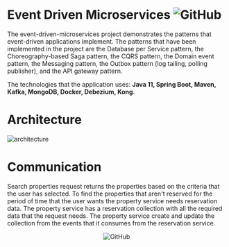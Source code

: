 # Event Driven Microservices <img alt="GitHub" src="https://img.shields.io/github/license/nickPaterakis/Booking-Microservices">
The event-driven-microservices project demonstrates the patterns that event-driven applications implement. The patterns that have been implemented in the project are the Database per Service pattern, the Choreography-based Saga pattern, the CQRS pattern, the Domain event pattern, the Messaging pattern, the Outbox pattern (log tailing, polling publisher), and the API gateway pattern.

The technologies that the application uses: **Java 11, Spring Boot, Maven, Kafka, MongoDB, Docker, Debezium, Kong**.
# Architecture
![architecture](https://user-images.githubusercontent.com/36018286/221354604-b56cd893-d141-4bcb-9f1b-03a45e9950d5.png)

# Communication

Search properties request returns the properties based on the criteria that the user has selected. To find the properties that aren't reserved for the period of time that the user wants the property service needs reservation data. The property service has a reservation collection with all the required data that the request needs. The property service create and update the collection from the events that it consumes from the reservation service.

<p align="center">
  <img alt="GitHub" src="https://user-images.githubusercontent.com/36018286/219955824-8e8a6395-2c0d-4745-a5af-4f6056941d4b.png">
</p>
